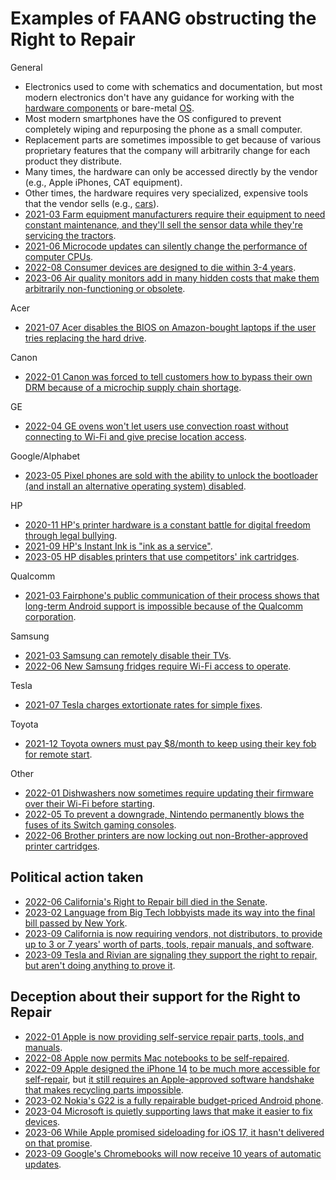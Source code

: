 
# Examples of FAANG obstructing the Right to Repair

General

- Electronics used to come with schematics and documentation, but most modern electronics don't have any guidance for working with the [hardware components](computers-hardware.md) or bare-metal [OS](computers-os.md).
- Most modern smartphones have the OS configured to prevent completely wiping and repurposing the phone as a small computer.
- Replacement parts are sometimes impossible to get because of various proprietary features that the company will arbitrarily change for each product they distribute.
- Many times, the hardware can only be accessed directly by the vendor (e.g., Apple iPhones, CAT equipment).
- Other times, the hardware requires very specialized, expensive tools that the vendor sells (e.g., [cars](autos.md)).
- [2021-03 Farm equipment manufacturers require their equipment to need constant maintenance, and they'll sell the sensor data while they're servicing the tractors](https://web.archive.org/web/20210325232418/https://arstechnica.com/gadgets/2021/03/the-fairphone-2-hits-five-years-of-updates-with-some-help-from-lineageos/).
- [2021-06 Microcode updates can silently change the performance of computer CPUs](https://web.archive.org/web/20210621225042/https://travisdowns.github.io/blog/2021/06/17/rip-zero-opt.html).
- [2022-08 Consumer devices are designed to die within 3-4 years](https://web.archive.org/web/20220807083948/https://www.washingtonpost.com/technology/2022/08/02/why-gadgets-die/).
- [2023-06 Air quality monitors add in many hidden costs that make them arbitrarily non-functioning or obsolete](https://web.archive.org/web/20230629013251/https://www.airgradient.com/blog/hidden-costs-of-air-quality-monitoring/).

Acer

- [2021-07 Acer disables the BIOS on Amazon-bought laptops if the user tries replacing the hard drive](https://web.archive.org/web/20210701204650/https://www.amazon.com/gp/customer-reviews/RKILN7HFLF4CS/).

Canon

- [2022-01 Canon was forced to tell customers how to bypass their own DRM because of a microchip supply chain shortage](https://web.archive.org/web/20220114025845/https://boingboing.net/2022/01/08/forced-by-shortages-to-sell-chipless-cartridges-canon-tells-customers-how-to-bypass-drm-warnings.html).

GE

- [2022-04 GE ovens won't let users use convection roast without connecting to Wi-Fi and give precise location access](https://web.archive.org/web/20220415193052/https://twitter.com/drbarnard/status/1500145131894231046).

Google/Alphabet

- [2023-05 Pixel phones are sold with the ability to unlock the bootloader (and install an alternative operating system) disabled](https://web.archive.org/web/20230505110809/https://www.fitzsim.org/blog/?p=545).

HP

- [2020-11 HP's printer hardware is a constant battle for digital freedom through legal bullying](https://web.archive.org/web/20201105190133/https://www.eff.org/deeplinks/2020/11/ink-stained-wretches-battle-soul-digital-freedom-taking-place-inside-your-printer).
- [2021-09 HP's Instant Ink is "ink as a service"](https://web.archive.org/web/20210908165116/https://support.hp.com/us-en/document/c03760650).
- [2023-05 HP disables printers that use competitors' ink cartridges](https://web.archive.org/web/20230511182842/https://www.telegraph.co.uk/money/consumer-affairs/hp-printers-computers-ink-cartridges-rivals/).

Qualcomm

- [2021-03 Fairphone's public communication of their process shows that long-term Android support is impossible because of the Qualcomm corporation](https://web.archive.org/web/20210325232418/https://arstechnica.com/gadgets/2021/03/the-fairphone-2-hits-five-years-of-updates-with-some-help-from-lineageos/).

Samsung

- [2021-03 Samsung can remotely disable their TVs](https://web.archive.org/web/20210325232418/https://arstechnica.com/gadgets/2021/03/the-fairphone-2-hits-five-years-of-updates-with-some-help-from-lineageos/).
- [2022-06 New Samsung fridges require Wi-Fi access to operate](https://web.archive.org/web/20220608033509/https://eattherich.club/@swaggboi/108382897807037127).

Tesla

- [2021-07 Tesla charges extortionate rates for simple fixes](https://web.archive.org/web/20210712202723/https://www.thedrive.com/news/41493/teslas-16000-quote-for-a-700-fix-is-why-right-to-repair-matters).

Toyota

- [2021-12 Toyota owners must pay $8/month to keep using their key fob for remote start](https://web.archive.org/web/20211213172123/https://arstechnica.com/cars/2021/12/toyota-owners-have-to-pay-8-mo-to-keep-using-their-key-fob-for-remote-start/).

Other

- [2022-01 Dishwashers now sometimes require updating their firmware over their Wi-Fi before starting](https://web.archive.org/web/20220131003821/https://twitter.com/isislovecruft/status/1487947074901463040).
- [2022-05 To prevent a downgrade, Nintendo permanently blows the fuses of its Switch gaming consoles](https://web.archive.org/web/20220504201800/https://blog.jonlu.ca/posts/nintendo-switch).
- [2022-06 Brother printers are now locking out non-Brother-approved printer cartridges](https://news.ycombinator.com/item?id=31860131).

## Political action taken

- [2022-06 California's Right to Repair bill died in the Senate](https://web.archive.org/web/20220612160541/https://calpirg.org/news/cap/california-right-repair-bill-dies-senate-committee).
- [2023-02 Language from Big Tech lobbyists made its way into the final bill passed by New York](https://web.archive.org/web/20230216162147/https://arstechnica.com/tech-policy/2023/02/report-reveals-the-influence-big-tech-lobbyists-had-on-new-yorks-repair-bill/).
- [2023-09 California is now requiring vendors, not distributors, to provide up to 3 or 7 years' worth of parts, tools, repair manuals, and software](https://web.archive.org/web/20230916123951/https://arstechnica.com/gadgets/2023/09/calif-passes-strongest-right-to-repair-bill-yet-requiring-7-years-of-parts/).
- [2023-09 Tesla and Rivian are signaling they support the right to repair, but aren't doing anything to prove it](https://web.archive.org/web/20230903200801/https://www.techdirt.com/2023/09/01/tesla-rivian-put-on-fake-show-of-support-for-right-to-repair/).

## Deception about their support for the Right to Repair

- [2022-01 Apple is now providing self-service repair parts, tools, and manuals](https://web.archive.org/web/20220104114020/https://www.apple.com/newsroom/2021/11/apple-announces-self-service-repair/).
- [2022-08 Apple now permits Mac notebooks to be self-repaired](https://web.archive.org/web/20220822125820/https://www.apple.com/newsroom/2022/08/apple-expands-self-service-repair-to-mac-notebooks/).
- [2022-09 Apple designed the iPho](https://web.archive.org/web/20220917020044/https://www.ifixit.com/News/64865/iphone-14-teardown)[ne 14](https://web.archive.org/web/20230928235324/https://www.ifixit.com/News/82493/we-are-retroactively-dropping-the-iphones-repairability-score-en) [to be much more accessible for self-repair](https://web.archive.org/web/20220917020044/https://www.ifixit.com/News/64865/iphone-14-teardown), but [it still requires an Apple-approved software handshake that makes recycling parts impossible](https://web.archive.org/web/20230928235324/https://www.ifixit.com/News/82493/we-are-retroactively-dropping-the-iphones-repairability-score-en).
- [2023-02 Nokia's G22 is a fully repairable budget-priced Android phone](https://web.archive.org/web/20230225141450/https://www.theguardian.com/technology/2023/feb/25/nokia-launches-diy-repairable-budget-android-phone).
- [2023-04 Microsoft is quietly supporting laws that make it easier to fix devices](https://web.archive.org/web/20230428104528/https://grist.org/technology/microsoft-right-to-repair-quietly-supported-legislation-to-make-it-easier-to-fix-devices-heres-why-thats-a-big-deal/).
- [2023-06 While Apple promised sideloading for iOS 17, it hasn't delivered on that promise](https://web.archive.org/web/20230606124812/https://www.imore.com/ios/ios-17/ios-17-sideloading-and-third-party-app-stores-nowhere-to-be-seen-despite-rumors).
- [2023-09 Google's Chromebooks will now receive 10 years of automatic updates](https://web.archive.org/web/20230918190527/https://blog.google/outreach-initiatives/education/automatic-update-extension-chromebook/).
